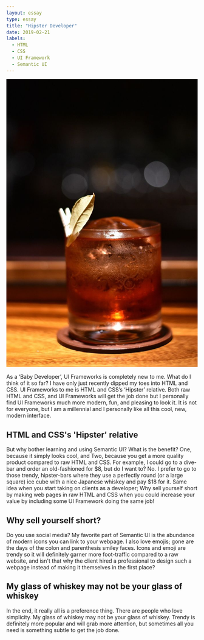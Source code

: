 ```yaml
---
layout: essay
type: essay
title: "Hipster Developer"
date: 2019-02-21
labels:
  - HTML
  - CSS
  - UI Framework
  - Semantic UI
---
```

<img class="ui medium left floated image" src="https://raw.githubusercontent.com/audreyford/audreyford.github.io/master/images/whiskey.jpg">

As a ‘Baby Developer’, UI Frameworks is completely new to me.  What do I think of it so far?  I have only just recently dipped my toes into HTML and CSS.  UI Frameworks to me is  HTML and CSS’s ‘Hipster’ relative.  Both raw HTML and CSS, and UI Frameworks will get the job done but I personally find UI Frameworks much more modern, fun, and pleasing to look it.  It is not for everyone, but I am a millennial and I personally like all this cool, new, modern interface.

## HTML and CSS's 'Hipster' relative

But why bother learning and using Semantic UI?  What is the benefit?  One, because it simply looks cool, and Two, because you get a more quality product compared to raw HTML and CSS.  For example, I could go to a dive-bar and order an old-fashioned for $8, but do I want to? No.  I prefer to go to those trendy, hipster-bars where they use a perfectly round (or a large square) ice cube with a nice Japanese whiskey and pay $18 for it.  Same idea when you start taking on clients as a developer; Why sell yourself short by making web pages in raw HTML and CSS when you could increase your value by including some UI Framework doing the same job!  

## Why sell yourself short?

Do you use social media?  My favorite part of Semantic UI is the abundance of modern icons you can link to your webpage.  I also love emojis; gone are the days of the colon and parenthesis smiley faces.  Icons and emoji are trendy so it will definitely garner more foot-traffic compared to a raw website, and isn't that why the client hired a professional to design such a webpage instead of making it themselves in the first place?

## My glass of whiskey may not be your glass of whiskey

In the end, it really all is a preference thing.  There are people who love simplicity.  My glass of whiskey may not be your glass of whiskey.  Trendy is definitely more popular and will grab more attention, but sometimes all you need is something subtle to get the job done.
